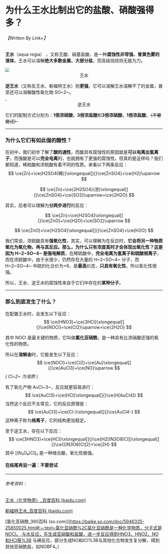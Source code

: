 # 为什么王水比制出它的盐酸、硝酸强得多？

###### 【Written By Link+】



**王水**（aqua regia） ，又称王酸、硝基盐酸，是一种**腐蚀性非常强、冒黄色雾的液体**。王水可以溶解**绝大多数金属、大部分盐**，而高级烷烃则无能为力。

<img src="http://pic.baike.soso.com/p/20130926/20130926100805-1904675549.jpg" style="zoom:80%;" />

<center>王水</center>

**逆王水**（又称反王水、勒福特王水）则**更强**，它可以溶解王水溶解不了的金属，甚至还可以溶解酸性氧化物 SO~2~。

<img src="https://i2.imgu.cc/images/2022/05/14/CKFxk.jpg" style="zoom:30%;" />

<center>逆王水</center>



它们的配制方式分别为：**1倍浓硝酸、3倍浓盐酸**和**3倍浓硝酸、1倍浓盐酸**。~~（不要尝试）~~

------

### 为什么它们有如此强的酸性？

在初中，我们初步了解了**酸的通性**，而酸具有腐蚀性的原因就是**可以电离出氢离子**，而强酸是可以**完全电离**的，也就拥有了更强的腐蚀性。但真的是这样吗？我们都知道，稀硫酸和浓硫酸有着不同的性质。来看以下两条反应：
$$
\ce{Zn}+\ce{H2SO4(稀)}\xlongequal[]{}\ce{ZnSO4}+\ce{H2}\uparrow
$$

$$
\ce{Zn}+\ce{2H2SO4}(浓)\xlongequal[]{}\ce{ZnSO4}+\ce{SO2}\uparrow+\ce{2H2O}
$$

其实，后者可以理解为**分两步进行**的反应：

$$
\ce{Zn}+\ce{H2SO4}\xlongequal[]{}\ce{ZnO}+\ce{H2O}+\ce{SO2}\uparrow
$$

$$
\ce{ZnO}+\ce{H2SO4}\xlongequal[]{}\ce{ZnSO4}+\ce{H2O}
$$



我们常说，浓硫酸具有**强氧化性**，其实，可以理解为在反应时，**它会将另一种物质氧化为氧化物，再与其反应。**那么，为什么只有浓度高时才会体现出氧化性？这是因为 H~2~SO~4~ 是**强电解质**，在稀硫酸中，**完全电离为氢离子和硫酸根离子**，而在浓硫酸中，由于水很少，仍然存在大量的 H~2~SO~4~ 分子，而 H~2~SO~4~ 中硫的化合价为+6，是**最高**价态，**只具有氧化性**，所以氧化性很强。

所以，王水、逆王水的腐蚀性来自于它们中存在的**某种分子**。

------

### 那么到底发生了什么？

在配置王水时，会发生以下反应：
$$
\ce{HNO3}+\ce{3HCl}\xlongequal[]{}\ce{NOCl}+\ce{Cl2}\uparrow+\ce{2H2O}
$$




其中 NOCl 是最关键的物质，它叫做**氯化亚硝酰**，是一种具有比浓硝酸还强的氧化性的物质。

所以在**溶解金**时，它能发生以下反应：
$$
\ce{NOCl}+\ce{Cl2}+\ce{Au}\xlongequal[]{}\ce{AuCl3}+\ce{NO}\uparrow
$$
*( Cl~2~ 为溶质 )*

有了氧化产物 AuCl~3~，反应就更容易进行：
$$
\ce{AuCl3}+\ce{HCl}\xlongequal[]{}\ce{H[AuCl4]}
$$
当然这个反应不太常见，它的反应原理是：
$$
\ce{AuCl3}+\ce{Cl-}\xlongequal[]{}\ce{AuCl4-}
$$
这种离子称为**络离子**，它的结构更加稳定。

至于逆王水，存在以下反应：
$$
\ce{3HNO3}+\ce{HCl}\xlongequal[]{}\ce{H2[(N3O8)Cl]}\xlongequal[]{}\ce{[(N3O8)Cl]2}+\ce{2H}
$$
其中 [(N₃O₈)Cl]₂ 是一种络合酸，氧化性极强。



#### 在结尾再说一遍：不要尝试



------

###### 参考资料：

[王水（化学物质）_百度百科 (baidu.com)](https://baike.baidu.com/item/王水/490)

[勒福特王水_百度百科 (baidu.com)](https://baike.baidu.com/item/勒福特王水/6575678)

[氯化亚硝酰_360百科 (so.com)](https://baike.so.com/doc/5946335-25850025.html#:~:text=氯化亚硝酰%2C氯化亚硝酰是一种化学物质，分子式是NOCl。,与水反应，先生成亚硝酸和盐酸，进一步反应得到HNO3、HNO2、NO和HCl等%3B 与碘反应，部分生成NO和ICl%3B与其他化合物发生复分解，得到其他亚硝酰盐，如NOBF4。)












